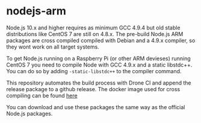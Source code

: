 # nodejs-arm

Node.js 10.x and higher requires as minimum GCC 4.9.4 but old stable distributions like CentOS 7 are still on 4.8.x. The pre-build Node.js ARM packages are cross compiled compiled with
Debian and a 4.9.x compiler, so they wont work on all target systems.

To get Node.js running on a Raspberry Pi (or other ARM devieses) running CentOS 7 you need to compile Node with GCC 4.9.x and a static libstdc++. You can do so by adding `-static-libstdc++` to the compiler command.

This repository automates the build process with Drone CI and append the release package to a github release. The docker image used for cross compiling can be found [here](https://hub.docker.com/r/xoxys/cc-arm)

You can download and use these packages the same way as the official Node.js packages.
